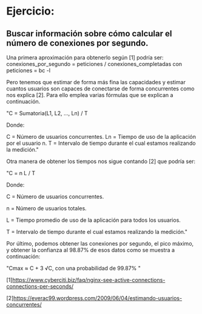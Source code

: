 # Ejercicio:
## Buscar información sobre cómo calcular el número de conexiones por segundo. 

Una primera aproximación para obtenerlo según [1] podría ser:
conexiones_por_segundo = peticiones / conexiones_completadas
con peticiones =  bc -l

Pero tenemos que estimar de forma más fina las capacidades y estimar cuantos usuarios son capaces de conectarse de forma concurrentes como nos explica [2].
Para ello emplea varias fórmulas que se explican a continuación.

"C = Sumatoria(L1, L2, …, Ln) / T

Donde:

C = Número de usuarios concurrentes.
Ln = Tiempo de uso de la aplicación por el usuario n.
T = Intervalo de tiempo durante el cual estamos realizando la medición."

Otra manera de obtener los tiempos nos sigue contando [2] que podría ser:

"C = n L / T

Donde:

C = Número de usuarios concurrentes.

n = Número de usuarios totales.

L = Tiempo promedio de uso de la aplicación para todos los usuarios.

T = Intervalo de tiempo durante el cual estamos realizando la medición."

Por último, podemos obtener las conexiones por segundo, el pico máximo, y obtener la confianza al 98.87% de esos datos como se muestra a continuación:

"Cmax ≈ C + 3 √C, con una probabilidad de 99.87% "

[1]https://www.cyberciti.biz/faq/nginx-see-active-connections-connections-per-seconds/ 

[2]https://everac99.wordpress.com/2009/06/04/estimando-usuarios-concurrentes/
